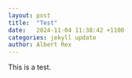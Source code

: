```yaml
---
layout: post
title:  "Test"
date:   2024-11-04 11:38:42 +1100
categories: jekyll update
author: Albert Rex
---
```

This is a test.

[jekyll-docs]: https://jekyllrb.com/docs/home
[jekyll-gh]:   https://github.com/jekyll/jekyll
[jekyll-talk]: https://talk.jekyllrb.com/
